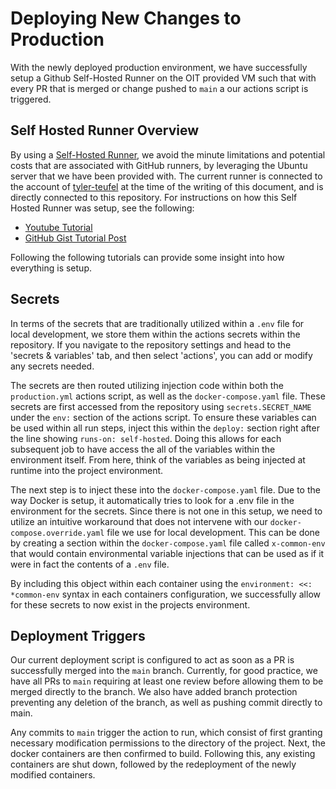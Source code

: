 # Deploying New Changes to Production

With the newly deployed production environment, we have successfully setup a Github Self-Hosted Runner on the OIT provided VM such that with every PR that is merged or change pushed to `main` a our actions script is triggered.

## Self Hosted Runner Overview

By using a [Self-Hosted Runner](https://docs.github.com/en/actions/hosting-your-own-runners/managing-self-hosted-runners/about-self-hosted-runners), we avoid the minute limitations and potential costs that are associated with GitHub runners, by leveraging the Ubuntu server that we have been provided with. The current runner is connected to the account of [tyler-teufel](https://github.com/tyler-teufel) at the time of the writing of this document, and is directly connected to this repository. For instructions on how this Self Hosted Runner was setup, see the following:

-  [Youtube Tutorial](https://www.youtube.com/watch?v=aLHyPZO0Fy0)
-  [GitHub Gist Tutorial Post](https://gist.github.com/devinschumacher/c503cead206d4992d1a3cbb03c95e4c9)

Following the following tutorials can provide some insight into how everything is setup.

## Secrets

In terms of the secrets that are traditionally utilized within a `.env` file for local development, we store them within the actions secrets within the repository. If you navigate to the repository settings and head to the 'secrets & variables' tab, and then select 'actions', you can add or modify any secrets needed.

The secrets are then routed utilizing injection code within both the `production.yml` actions script, as well as the `docker-compose.yaml` file. These secrets are first accessed from the repository using `secrets.SECRET_NAME` under the `env:` section of the actions script. To ensure these variables can be used within all run steps, inject this within the `deploy:` section right after the line showing `runs-on: self-hosted`. Doing this allows for each subsequent job to have access the all of the variables within the environment itself. From here, think of the variables as being injected at runtime into the project environment.

The next step is to inject these into the `docker-compose.yaml` file. Due to the way Docker is setup, it automatically tries to look for a .env file in the environment for the secrets. Since there is not one in this setup, we need to utilize an intuitive workaround that does not intervene with our `docker-compose.override.yaml` file we use for local development. This can be done by creating a section within the `docker-compose.yaml` file called `x-common-env` that would contain environmental variable injections that can be used as if it were in fact the contents of a `.env` file.

By including this object within each container using the `environment: <<: *common-env` syntax in each containers configuration, we successfully allow for these secrets to now exist in the projects environment.


## Deployment Triggers

Our current deployment script is configured to act as soon as a PR is successfully merged into the `main` branch. Currently, for good practice, we have all PRs to `main` requiring at least one review before allowing them to be merged directly to the branch. We also have added branch protection preventing any deletion of the branch, as well as pushing commit directly to main.

Any commits to `main` trigger the action to run, which consist of first granting necessary modification permissions to the directory of the project. Next, the docker containers are then confirmed to build. Following this, any existing containers are shut down, followed by the redeployment of the newly modified containers.

